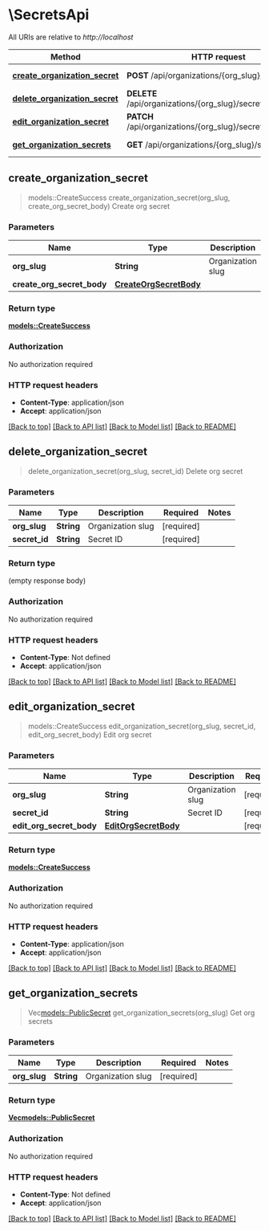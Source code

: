 # \SecretsApi

All URIs are relative to *http://localhost*

Method | HTTP request | Description
------------- | ------------- | -------------
[**create_organization_secret**](SecretsApi.md#create_organization_secret) | **POST** /api/organizations/{org_slug}/secrets | Create org secret
[**delete_organization_secret**](SecretsApi.md#delete_organization_secret) | **DELETE** /api/organizations/{org_slug}/secrets/{secret_id} | Delete org secret
[**edit_organization_secret**](SecretsApi.md#edit_organization_secret) | **PATCH** /api/organizations/{org_slug}/secrets/{secret_id} | Edit org secret
[**get_organization_secrets**](SecretsApi.md#get_organization_secrets) | **GET** /api/organizations/{org_slug}/secrets | Get org secrets



## create_organization_secret

> models::CreateSuccess create_organization_secret(org_slug, create_org_secret_body)
Create org secret

### Parameters


Name | Type | Description  | Required | Notes
------------- | ------------- | ------------- | ------------- | -------------
**org_slug** | **String** | Organization slug | [required] |
**create_org_secret_body** | [**CreateOrgSecretBody**](CreateOrgSecretBody.md) |  | [required] |

### Return type

[**models::CreateSuccess**](CreateSuccess.md)

### Authorization

No authorization required

### HTTP request headers

- **Content-Type**: application/json
- **Accept**: application/json

[[Back to top]](#) [[Back to API list]](../README.md#documentation-for-api-endpoints) [[Back to Model list]](../README.md#documentation-for-models) [[Back to README]](../README.md)


## delete_organization_secret

> delete_organization_secret(org_slug, secret_id)
Delete org secret

### Parameters


Name | Type | Description  | Required | Notes
------------- | ------------- | ------------- | ------------- | -------------
**org_slug** | **String** | Organization slug | [required] |
**secret_id** | **String** | Secret ID | [required] |

### Return type

 (empty response body)

### Authorization

No authorization required

### HTTP request headers

- **Content-Type**: Not defined
- **Accept**: application/json

[[Back to top]](#) [[Back to API list]](../README.md#documentation-for-api-endpoints) [[Back to Model list]](../README.md#documentation-for-models) [[Back to README]](../README.md)


## edit_organization_secret

> models::CreateSuccess edit_organization_secret(org_slug, secret_id, edit_org_secret_body)
Edit org secret

### Parameters


Name | Type | Description  | Required | Notes
------------- | ------------- | ------------- | ------------- | -------------
**org_slug** | **String** | Organization slug | [required] |
**secret_id** | **String** | Secret ID | [required] |
**edit_org_secret_body** | [**EditOrgSecretBody**](EditOrgSecretBody.md) |  | [required] |

### Return type

[**models::CreateSuccess**](CreateSuccess.md)

### Authorization

No authorization required

### HTTP request headers

- **Content-Type**: application/json
- **Accept**: application/json

[[Back to top]](#) [[Back to API list]](../README.md#documentation-for-api-endpoints) [[Back to Model list]](../README.md#documentation-for-models) [[Back to README]](../README.md)


## get_organization_secrets

> Vec<models::PublicSecret> get_organization_secrets(org_slug)
Get org secrets

### Parameters


Name | Type | Description  | Required | Notes
------------- | ------------- | ------------- | ------------- | -------------
**org_slug** | **String** | Organization slug | [required] |

### Return type

[**Vec<models::PublicSecret>**](PublicSecret.md)

### Authorization

No authorization required

### HTTP request headers

- **Content-Type**: Not defined
- **Accept**: application/json

[[Back to top]](#) [[Back to API list]](../README.md#documentation-for-api-endpoints) [[Back to Model list]](../README.md#documentation-for-models) [[Back to README]](../README.md)

